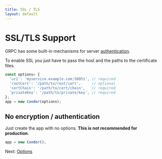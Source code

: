 ```yaml
---
title: SSL / TLS
layout: default
---
```


# SSL/TLS Support

GRPC has some built-in mechanisms for server [authentication](http://www.grpc.io/docs/guides/auth.html).

To enable SSL you just have to pass the host and the paths to the certificate files.
 
```js
const options= {
  'uri': 'myservice.example.com:50051', // required
  'rootCert': '/path/to/root/cert',     // optional
  'certChain': '/path/to/cert/chain',   // required
  'privateKey': '/path/to/private/key', // required
};
app = new Condor(options);
```

## No encryption / authentication

Just create the app with no options. **This is not recommended for production**.

```js
app = new Condor();
```

Next: [Options](options.md)
